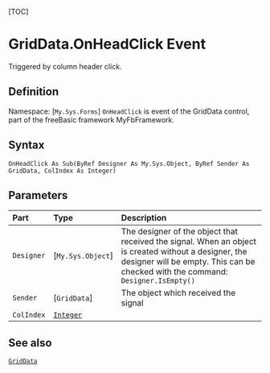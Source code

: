 [TOC]
# GridData.OnHeadClick Event
Triggered by column header click.
## Definition
Namespace: [`My.Sys.Forms`]
`OnHeadClick` is event of the GridData control, part of the freeBasic framework MyFbFramework.
## Syntax
```freeBasic
OnHeadClick As Sub(ByRef Designer As My.Sys.Object, ByRef Sender As GridData, ColIndex As Integer)
```

## Parameters

|Part|Type|Description|
| :------------ | :------------ | :------------ |
|`Designer`|[`My.Sys.Object`]|The designer of the object that received the signal. When an object is created without a designer, the designer will be empty. This can be checked with the command: `Designer.IsEmpty()`|
|`Sender`|[`GridData`]|The object which received the signal|
|`ColIndex`|[`Integer`]("https://www.freebasic.net/wiki/KeyPgInteger")||

## See also
[`GridData`](GridData.md)
